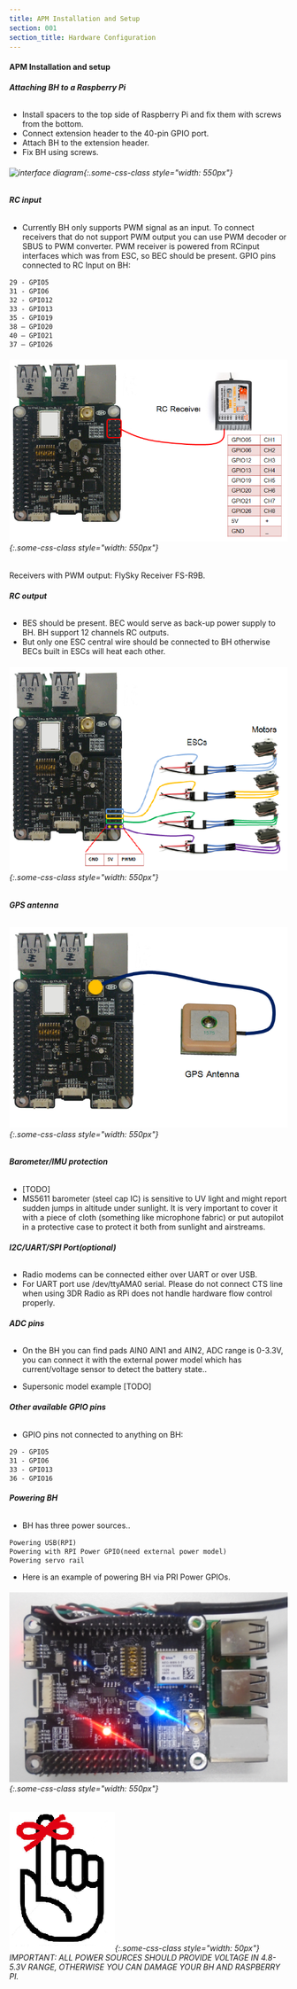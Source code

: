 ```yaml
---
title: APM Installation and Setup
section: 001
section_title: Hardware Configuration
---
```


#### **APM Installation and setup**


###### **Attaching BH to a Raspberry Pi**

   * Install spacers to the top side of Raspberry Pi and fix them with screws from the bottom.
   * Connect extension header to the 40-pin GPIO port.
   * Attach BH to the extension header.
   * Fix BH using screws.

######   ![interface diagram](/documents/2015/12/13/hardware.installation.md/install.png){:.some-css-class style="width: 550px"}

###### **RC input**
   * Currently BH only supports PWM signal as an input. To connect receivers that do not support PWM output you can use PWM decoder or SBUS to PWM converter.
   PWM receiver is powered from RCinput interfaces which was from ESC, so BEC should be present. GPIO pins connected to RC Input on BH:

    29 - GPIO5
    31 - GPIO6
    32 - GPIO12
    33 - GPIO13
    35 - GPIO19
    38 – GPIO20
    40 – GPIO21
    37 – GPIO26


######   ![image](/documents/2015/12/13/hardware.installation.md/RCinput.png ){:.some-css-class style="width: 550px"}


Receivers with PWM output:  FlySky Receiver FS-R9B.


###### **RC output**
   * BES should be present. BEC would serve as back-up power supply to BH. BH support 12 channels RC outputs.
   * But only one ESC central wire should be connected to BH otherwise BECs built in ESCs will heat each other.

######   ![interface diagram](/documents/2015/12/13/hardware.installation.md/RCoutput.png){:.some-css-class style="width: 550px"}


###### **GPS antenna**

######   ![interface diagram](/documents/2015/12/13/hardware.installation.md/gps.png){:.some-css-class style="width: 550px"}

###### **Barometer/IMU protection**
   * [TODO]
   * MS5611 barometer (steel cap IC) is sensitive to UV light and might report sudden jumps in altitude under sunlight.
     It is very important to cover it with a piece of cloth (something like microphone fabric)
     or put autopilot in a protective case to protect it both from sunlight and airstreams.

###### **I2C/UART/SPI Port(optional)**
   * Radio modems can be connected either over UART or over USB.
   * For UART port use /dev/ttyAMA0 serial. Please do not connect CTS line when using 3DR Radio as RPi does not handle hardware flow control properly.


###### **ADC pins**
   * On the BH you can find pads AIN0 AIN1 and AIN2, ADC range is 0-3.3V,
     you can connect it with the external power model which has current/voltage sensor to detect the battery state..

   * Supersonic model example
     [TODO]

###### **Other available GPIO pins**
   * GPIO pins not connected to anything on BH:

    29 - GPIO5
    31 - GPIO6
    33 - GPIO13
    36 - GPIO16

###### **Powering BH**
   * BH has three power sources..

    Powering USB(RPI)
    Powering with RPI Power GPIO(need external power model)
    Powering servo rail

   * Here is an example of powering BH via PRI Power GPIOs.

######   ![interface diagram](/documents/2015/12/13/hardware.installation.md/power.png){:.some-css-class style="width: 550px"}


######   ![interface diagram](/documents/2015/12/13/common/Note.png){:.some-css-class style="width: 50px"} IMPORTANT: ALL POWER SOURCES SHOULD PROVIDE VOLTAGE IN 4.8-5.3V RANGE, OTHERWISE YOU CAN DAMAGE YOUR BH AND RASPBERRY PI.
